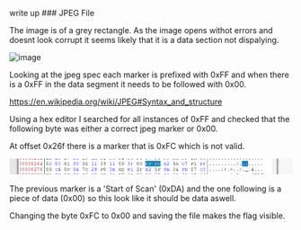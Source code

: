 write up ### JPEG File

The image is of a grey rectangle.  As the image opens withot errors and doesnt look corrupt it seems likely that it is a data section not dispalying.

![image](tktk-892009a0993d079214efa167cda2e7afc85e6b9cb38588cba9dab23eb6eb3d46) 

Looking at the jpeg spec each marker is prefixed with 0xFF and when there is a 0xFF in the data segment it needs to be followed with 0x00.

https://en.wikipedia.org/wiki/JPEG#Syntax_and_structure

Using a hex editor I searched for all instances of 0xFF and checked that the following byte was either a correct jpeg marker or 0x00.

At offset 0x26f there is a marker that is 0xFC which is not valid.

![screenshot](screenshot.png)

The previous marker is a 'Start of Scan' (0xDA) and the one following is a piece of data (0x00) so this look like it should be data aswell.

Changing the byte 0xFC to 0x00 and saving the file makes the flag visible.

